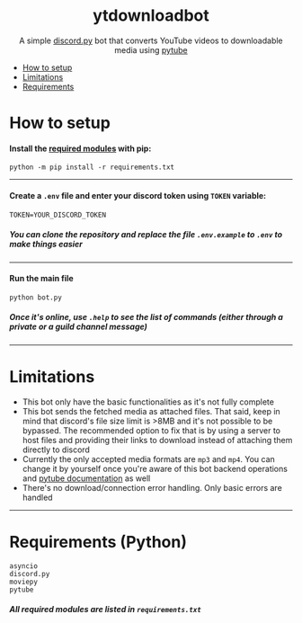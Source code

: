 <h1 align='center'>ytdownloadbot</h1>
<p align='center'>
A simple <a href="https://github.com/Rapptz/discord.py">discord.py</a> bot that converts YouTube videos to downloadable media using <a href="https://github.com/pytube/pytube">pytube</a>
</p>

- [How to setup](#setup)
- [Limitations](#limit)
- [Requirements](#requirements)

# How to setup <a name="setup"></a>
#### Install the [required modules](#requirements) with pip:
```
python -m pip install -r requirements.txt
```
---
#### Create a `.env` file and enter your discord token using `TOKEN` variable:
```
TOKEN=YOUR_DISCORD_TOKEN
```
##### You can clone the repository and replace the file `.env.example` to `.env` to make things easier
---
#### Run the main file
```
python bot.py
```
##### Once it's online, use `.help` to see the list of commands (either through a private or a guild channel message)
---
# Limitations <a name="limit"></a>
- This bot only have the basic functionalities as it's not fully complete
- This bot sends the fetched media as attached files. That said, keep in mind that discord's file size limit is >8MB and it's not possible to be bypassed. The recommended option to fix that is by using a server to host files and providing their links to download instead of attaching them directly to discord
- Currently the only accepted media formats are `mp3` and `mp4`. You can change it by yourself once you're aware of this bot backend operations and <a href="https://pytube.io/en/latest/">pytube documentation</a> as well
- There's no download/connection error handling. Only basic errors are handled
---
# Requirements (Python)<a name="requirements"></a>
```
asyncio
discord.py
moviepy
pytube
```
##### All required modules are listed in `requirements.txt`
